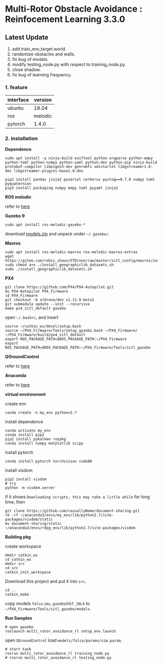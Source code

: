 # Multi-Rotor Obstacle Avoidance : Reinfocement Learning 3.3.0

## Latest Update
1. add train_env_target.world.
2. randomize obstacles and walls.
3. fix bug of models.
4. modify testing_node.py with respect to training_node.py.
5. close shadow.
6. fix bug of learning frequency.

### **1. feature**

| interface | version |
| --------- | ------- |
| ubuntu    | 18.04   |
| ros       | melodic |
| pytorch   | 1.4.0   |



### **2. installation**
**Dependence**

```
sudo apt install -y ninja-build exiftool python-argparse python-empy python-toml python-numpy python-yaml python-dev python-pip ninja-build protobuf-compiler libeigen3-dev genromfs xmlstarlet libgstreamer1.0-dev libgstreamer-plugins-base1.0-dev

pip2 install pandas jinja2 pyserial cerberus pyulog==0.7.0 numpy toml pyquaternion
pip3 install packaging numpy empy toml pyyaml jinja2
```
**ROS melodic**

refer to [here](http://wiki.ros.org/Installation/Ubuntu)

**Gazebo 9**

```
sudo apt install ros-melodic-gazebo-*
```

download [models.zip](https://lark-assets-prod-aliyun.oss-cn-hangzhou.aliyuncs.com/yuque/0/2021/zip/985678/1614564736994-3ac600e4-75fc-44ef-9cf5-3f1c3f0c8679.zip?OSSAccessKeyId=LTAI4GGhPJmQ4HWCmhDAn4F5&Expires=1642594102&Signature=Gh7XDBHBCv6GiHHxj1R6Oisrxfc%3D&response-content-disposition=attachment%3Bfilename*%3DUTF-8%27%27models.zip) and unpack under `~/.gazebo/`.

**Mavros**

```
sudo apt install ros-melodic-mavros ros-melodic-mavros-extras
wget https://gitee.com/robin_shaun/XTDrone/raw/master/sitl_config/mavros/install_geographiclib_datasets.sh
sudo chmod a+x ./install_geographiclib_datasets.sh
sudo ./install_geographiclib_datasets.sh
```

**PX4**

```
git clone https://github.com/PX4/PX4-Autopilot.git
mv PX4-Autopilot PX4_Firmware
cd PX4_Firmware
git checkout -b xtdrone/dev v1.11.0-beta1
git submodule update --init --recursive
make px4_sitl_default gazebo
```

open `~/.bashrc`, and insert

```
source ~/catkin_ws/devel/setup.bash
source ~/PX4_Firmware/Tools/setup_gazebo.bash ~/PX4_Firmware/ ~/PX4_Firmware/build/px4_sitl_default
export ROS_PACKAGE_PATH=$ROS_PACKAGE_PATH:~/PX4_Firmware
export ROS_PACKAGE_PATH=$ROS_PACKAGE_PATH:~/PX4_Firmware/Tools/sitl_gazebo
```

**QGroundControl**

refer to [here](https://docs.qgroundcontrol.com/master/en/getting_started/download_and_install.html)

**Anaconda**

refer to [here](https://www.anaconda.com/)

**virtual environment**

create env

```
conda create -n my_env python=2.7
```

install dependence

```
conda activate my_env
conda install pip2
pip2 install pykalman rospkg
conda install numpy matplotlib scipy 
```

install pytorch

```
conda install pytorch torchvision cuda80
```

install visdom

```
pip2 install visdom
# try
python -m visdom.server
```

If it shows `Downloading scripts, this may take a little while` for long time, then

```
git clone https://github.com/casuallyName/document-sharing.git
rm -rf ~/anaconda3/envs/my_env/lib/python2.7/site-packages/visdom/static
mv document-sharing/static ~/anaconda3/envs/rdpg_env/lib/python2.7/site-packages/visdom
```

**Building pkg**

create workspace

```
mkdir catkin_ws
cd catkin_ws
mkdir src
cd src
catkin_init_workspace
```

Download this project and put it into `src`.

```
cd ..
catkin_make
```

copy models `falco`.`imu_gazebo`/`UST_10LX` to `~/PX4_Firmware/Tools/sitl_gazebo/models`.

**Run Samples**

```
# open gazebo
roslaunch multi_rotor_avoidance_rl setup_env.launch
```

open `QGroundControl` load `models/falco/params/sim.param`.

```
# start task
rosrun multi_rotor_avoidance_rl training_node.py	
# rosrun multi_rotor_avoidance_rl testing_node.py
```










